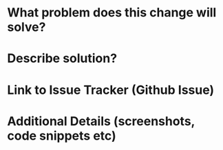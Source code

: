 # What problem does this change will solve?

# Describe solution?

# Link to Issue Tracker (Github Issue)

# Additional Details (screenshots, code snippets etc)
